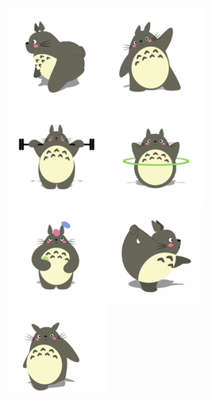 <img src="https://github.com/Gzbox/personal-picture-storage/blob/master/images/long2.gif?raw=true" width = "200" align=center /><img src="https://github.com/Gzbox/personal-picture-storage/blob/master/images/long3.gif?raw=true" width = "200" align=center /><img src="https://github.com/Gzbox/personal-picture-storage/blob/master/images/long4.gif?raw=true" width = "200" align=center /><img src="https://github.com/Gzbox/personal-picture-storage/blob/master/images/long5.gif?raw=true" width = "200" align=center /><img src="https://github.com/Gzbox/personal-picture-storage/blob/master/images/long6.gif?raw=true" width = "200" align=center /><img src="https://github.com/Gzbox/personal-picture-storage/blob/master/images/long7.gif?raw=true" width = "200" align=center /><img src="https://github.com/Gzbox/personal-picture-storage/blob/master/images/long8.gif?raw=true" width = "200" align=center />
